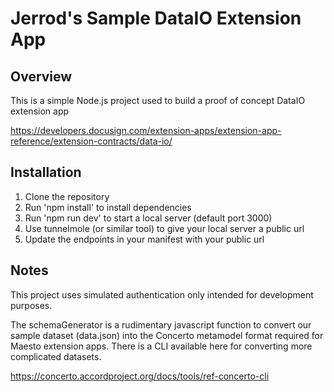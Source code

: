 # Jerrod's Sample DataIO Extension App

## Overview
This is a simple Node.js project used to build a proof of concept DataIO extension app

https://developers.docusign.com/extension-apps/extension-app-reference/extension-contracts/data-io/

## Installation
1. Clone the repository
2. Run 'npm install' to install dependencies
3. Run 'npm run dev' to start a local server (default port 3000)
4. Use tunnelmole (or similar tool) to give your local server a public url
5. Update the endpoints in your manifest with your public url

## Notes
This project uses simulated authentication only intended for development purposes. 

The schemaGenerator is a rudimentary javascript function to convert our sample dataset (data.json) into the Concerto metamodel format required for Maesto extension apps. There is a CLI available here for converting more complicated datasets. 

https://concerto.accordproject.org/docs/tools/ref-concerto-cli